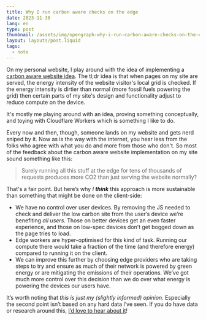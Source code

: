 ```yaml
---
title: Why I run carbon aware checks on the edge
date: 2023-11-30
lang: en
type: post
thumbnail: /assets/img/opengraph-why-i-run-carbon-aware-checks-on-the-edge.png
layout: layouts/post.liquid
tags:
  - note
---
```


On my personal website, I play around with the idea of implementing a [carbon aware website idea](https://fershad.com/carbon-aware-site/). The tl;dr idea is that when pages on my site are served, the energy intensity of the website visitor's local grid is checked. If the energy intensity is dirtier than normal (more fossil fuels powering the grid) then certain parts of my site's design and functionality adjust to reduce compute on the device.

It's mostly me playing around with an idea, proving something conceptually, and toying with Cloudflare Workers which is something I like to do.

Every now and then, though, someone lands on my website and gets nerd sniped by it. Now as is the way with the internet, you hear less from the folks who agree with what you do and more from those who don't. So most of the feedback about the carbon aware website implementation on my site sound something like this:

> Surely running all this stuff at the edge for tens of thousands of requests produces more CO2 than just serving the website normally?

That's a fair point. But here’s why _I **think**_ this approach is more sustainable than something that might be done on the client-side:

- We have no control over user devices. By removing the JS needed to check and deliver the low carbon site from the user’s device we’re benefiting _all users_. Those on better devices get an even faster experience, and those on low-spec devices don’t get bogged down as the page tries to load.
- Edge workers are hyper-optimised for this kind of task. Running our compute there would take a fraction of the time (and therefore energy) compared to running it on the client.
- We can improve this further by choosing edge providers who are taking steps to try and ensure as much of their network is powered by green energy or are mitigating the emissions of their operations. We’ve got much more control over this decision than we do over what energy is powering the devices our users have.

It’s worth noting that _this is just my (slightly informed) opinion_. Especially the second point isn’t based on any hard data I’ve seen. If you do have data or research around this, [I’d love to hear about it](https://fershad.com/contact/)!
